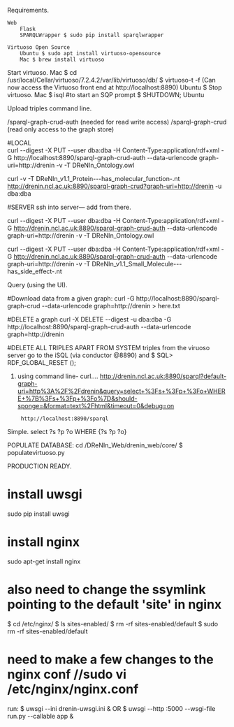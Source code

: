 Requirements.
	
	Web
		Flask
		SPARQLWrapper $ sudo pip install sparqlwrapper
	
	Virtuoso Open Source
		Ubuntu $ sudo apt install virtuoso-opensource
		Mac $ brew install virtuoso

Start virtuoso.
	Mac $ cd /usr/local/Cellar/virtuoso/7.2.4.2/var/lib/virtuoso/db/
	    $ virtuoso-t -f
		(Can now access the Virtuoso front end at http://localhost:8890)
	Ubuntu 
	    $ 
Stop virtuoso.
	Mac
	    $ isql #to start an SQP prompt
	    $ SHUTDOWN;
	Ubuntu

Upload triples command line.

/sparql-graph-crud-auth (needed for read write access)
/sparql-graph-crud (read only access to the graph store)

#LOCAL	
curl --digest -X PUT --user dba:dba -H Content-Type:application/rdf+xml -G http://localhost:8890/sparql-graph-crud-auth --data-urlencode graph-uri=http://drenin -v -T DReNIn_Ontology.owl

curl -v -T DReNIn_v1.1_Protein---has_molecular_function-.nt http://drenin.ncl.ac.uk:8890/sparql-graph-crud?graph-uri=http://drenin -u dba:dba

#SERVER
ssh into server— add from there.
	
curl --digest -X PUT --user dba:dba -H Content-Type:application/rdf+xml -G http://drenin.ncl.ac.uk:8890/sparql-graph-crud-auth --data-urlencode graph-uri=http://drenin -v -T DReNIn_Ontology.owl

curl --digest -X PUT --user dba:dba -H Content-Type:application/rdf+xml -G http://drenin.ncl.ac.uk:8890/sparql-graph-crud-auth --data-urlencode graph-uri=http://drenin -v -T DReNIn_v1.1_Small_Molecule---has_side_effect-.nt 

Query (using the UI).

#Download data from a  given graph:
curl -G http://localhost:8890/sparql-graph-crud --data-urlencode graph=http://drenin > here.txt

#DELETE a graph
curl -X DELETE --digest -u dba:dba -G http://localhost:8890/sparql-graph-crud-auth --data-urlencode graph=http://drenin


#DELETE ALL TRIPLES APART FROM SYSTEM triples from the viruoso server
go to the iSQL (via conductor @8890) and $ SQL> RDF_GLOBAL_RESET ();

1. using command line- curl…. 
	http://drenin.ncl.ac.uk:8890/sparql?default-graph-uri=http%3A%2F%2Fdrenin&query=select+%3Fs+%3Fp+%3Fo+WHERE+%7B%3Fs+%3Fp+%3Fo%7D&should-sponge=&format=text%2Fhtml&timeout=0&debug=on

	    http://localhost:8890/sparql

Simple.
	    select ?s ?p ?o WHERE {?s ?p ?o}


POPULATE DATABASE:
cd /DReNIn_Web/drenin_web/core/
$ populatevirtuoso.py


PRODUCTION READY.

# install uwsgi
sudo pip install uwsgi
# install nginx
sudo apt-get install nginx

# also need to change the ssymlink pointing to the default 'site' in nginx
$ cd /etc/nginx/
$ ls sites-enabled/
$ rm -rf sites-enabled/default
$ sudo rm -rf sites-enabled/default
# need to make a few changes to the nginx conf //sudo vi /etc/nginx/nginx.conf

run:
$ uwsgi --ini drenin-uwsgi.ini &
OR
$ uwsgi --http :5000 --wsgi-file run.py --callable app &

